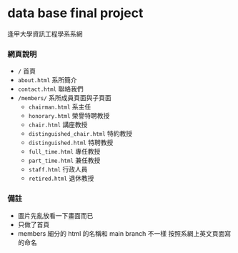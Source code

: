 # data base final project

逢甲大學資訊工程學系系網

### 網頁說明

- `/`           首頁
- `about.html`  系所簡介
- `contact.html` 聯絡我們
- `/members/`   系所成員頁面與子頁面
  - `chairman.html`           系主任
  - `honorary.html`           榮譽特聘教授
  - `chair.html`              講座教授
  - `distinguished_chair.html` 特約教授
  - `distinguished.html`      特聘教授
  - `full_time.html`          專任教授
  - `part_time.html`          兼任教授
  - `staff.html`              行政人員
  - `retired.html`            退休教授

### 備註
- 圖片先亂放看一下畫面而已
- 只做了首頁
- members 細分的 html 的名稱和 main branch 不一樣
  按照系網上英文頁面寫的命名
